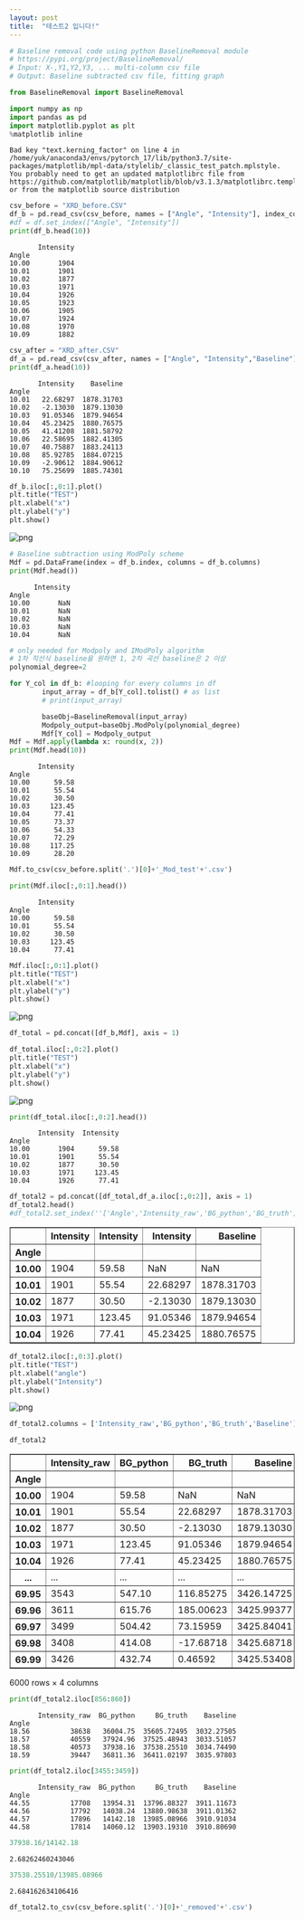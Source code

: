 ```yaml
---
layout: post
title:  "테스트2 입니다!"
---
```




```python
# Baseline removal code using python BaselineRemoval module
# https://pypi.org/project/BaselineRemoval/
# Input: X-,Y1,Y2,Y3, ... multi-column csv file
# Output: Baseline subtracted csv file, fitting graph

from BaselineRemoval import BaselineRemoval

import numpy as np
import pandas as pd
import matplotlib.pyplot as plt
%matplotlib inline
```

    
    Bad key "text.kerning_factor" on line 4 in
    /home/yuk/anaconda3/envs/pytorch_17/lib/python3.7/site-packages/matplotlib/mpl-data/stylelib/_classic_test_patch.mplstyle.
    You probably need to get an updated matplotlibrc file from
    https://github.com/matplotlib/matplotlib/blob/v3.1.3/matplotlibrc.template
    or from the matplotlib source distribution



```python
csv_before = "XRD_before.CSV"
df_b = pd.read_csv(csv_before, names = ["Angle", "Intensity"], index_col = 'Angle')
#df = df.set_index(["Angle", "Intensity"])
print(df_b.head(10))
```

           Intensity
    Angle           
    10.00       1904
    10.01       1901
    10.02       1877
    10.03       1971
    10.04       1926
    10.05       1923
    10.06       1905
    10.07       1924
    10.08       1970
    10.09       1882



```python
csv_after = "XRD_after.CSV"
df_a = pd.read_csv(csv_after, names = ["Angle", "Intensity","Baseline"], index_col = 'Angle')
print(df_a.head(10))
```

           Intensity    Baseline
    Angle                       
    10.01   22.68297  1878.31703
    10.02   -2.13030  1879.13030
    10.03   91.05346  1879.94654
    10.04   45.23425  1880.76575
    10.05   41.41208  1881.58792
    10.06   22.58695  1882.41305
    10.07   40.75887  1883.24113
    10.08   85.92785  1884.07215
    10.09   -2.90612  1884.90612
    10.10   75.25699  1885.74301



```python
df_b.iloc[:,0:1].plot()
plt.title("TEST")
plt.xlabel("x")
plt.ylabel("y")
plt.show()
```


![png](output_3_0.png)



```python
# Baseline subtraction using ModPoly scheme
Mdf = pd.DataFrame(index = df_b.index, columns = df_b.columns)
print(Mdf.head())
```

          Intensity
    Angle          
    10.00       NaN
    10.01       NaN
    10.02       NaN
    10.03       NaN
    10.04       NaN



```python
# only needed for Modpoly and IModPoly algorithm
# 1차 직선식 baseline을 원하면 1, 2차 곡선 baseline은 2 이상
polynomial_degree=2

for Y_col in df_b: #looping for every columns in df
        input_array = df_b[Y_col].tolist() # as list
        # print(input_array)

        baseObj=BaselineRemoval(input_array)
        Modpoly_output=baseObj.ModPoly(polynomial_degree)
        Mdf[Y_col] = Modpoly_output
Mdf = Mdf.apply(lambda x: round(x, 2))
print(Mdf.head(10))
```

           Intensity
    Angle           
    10.00      59.58
    10.01      55.54
    10.02      30.50
    10.03     123.45
    10.04      77.41
    10.05      73.37
    10.06      54.33
    10.07      72.29
    10.08     117.25
    10.09      28.20



```python
Mdf.to_csv(csv_before.split('.')[0]+'_Mod_test'+'.csv')
```


```python
print(Mdf.iloc[:,0:1].head())

```

           Intensity
    Angle           
    10.00      59.58
    10.01      55.54
    10.02      30.50
    10.03     123.45
    10.04      77.41



```python
Mdf.iloc[:,0:1].plot()
plt.title("TEST")
plt.xlabel("x")
plt.ylabel("y")
plt.show()
```


![png](output_8_0.png)



```python
df_total = pd.concat([df_b,Mdf], axis = 1)
```


```python
df_total.iloc[:,0:2].plot()
plt.title("TEST")
plt.xlabel("x")
plt.ylabel("y")
plt.show()
```


![png](output_10_0.png)



```python
print(df_total.iloc[:,0:2].head())
```

           Intensity  Intensity
    Angle                      
    10.00       1904      59.58
    10.01       1901      55.54
    10.02       1877      30.50
    10.03       1971     123.45
    10.04       1926      77.41



```python
df_total2 = pd.concat([df_total,df_a.iloc[:,0:2]], axis = 1)
df_total2.head()
#df_total2.set_index(''['Angle','Intensity_raw','BG_python','BG_truth'])
```




<div>
<style scoped>
    .dataframe tbody tr th:only-of-type {
        vertical-align: middle;
    }

    .dataframe tbody tr th {
        vertical-align: top;
    }

    .dataframe thead th {
        text-align: right;
    }
</style>
<table border="1" class="dataframe">
  <thead>
    <tr style="text-align: right;">
      <th></th>
      <th>Intensity</th>
      <th>Intensity</th>
      <th>Intensity</th>
      <th>Baseline</th>
    </tr>
    <tr>
      <th>Angle</th>
      <th></th>
      <th></th>
      <th></th>
      <th></th>
    </tr>
  </thead>
  <tbody>
    <tr>
      <th>10.00</th>
      <td>1904</td>
      <td>59.58</td>
      <td>NaN</td>
      <td>NaN</td>
    </tr>
    <tr>
      <th>10.01</th>
      <td>1901</td>
      <td>55.54</td>
      <td>22.68297</td>
      <td>1878.31703</td>
    </tr>
    <tr>
      <th>10.02</th>
      <td>1877</td>
      <td>30.50</td>
      <td>-2.13030</td>
      <td>1879.13030</td>
    </tr>
    <tr>
      <th>10.03</th>
      <td>1971</td>
      <td>123.45</td>
      <td>91.05346</td>
      <td>1879.94654</td>
    </tr>
    <tr>
      <th>10.04</th>
      <td>1926</td>
      <td>77.41</td>
      <td>45.23425</td>
      <td>1880.76575</td>
    </tr>
  </tbody>
</table>
</div>




```python
df_total2.iloc[:,0:3].plot()
plt.title("TEST")
plt.xlabel("angle")
plt.ylabel("Intensity")
plt.show()
```


![png](output_13_0.png)



```python
df_total2.columns = ['Intensity_raw','BG_python','BG_truth','Baseline']
```


```python
df_total2
```




<div>
<style scoped>
    .dataframe tbody tr th:only-of-type {
        vertical-align: middle;
    }

    .dataframe tbody tr th {
        vertical-align: top;
    }

    .dataframe thead th {
        text-align: right;
    }
</style>
<table border="1" class="dataframe">
  <thead>
    <tr style="text-align: right;">
      <th></th>
      <th>Intensity_raw</th>
      <th>BG_python</th>
      <th>BG_truth</th>
      <th>Baseline</th>
    </tr>
    <tr>
      <th>Angle</th>
      <th></th>
      <th></th>
      <th></th>
      <th></th>
    </tr>
  </thead>
  <tbody>
    <tr>
      <th>10.00</th>
      <td>1904</td>
      <td>59.58</td>
      <td>NaN</td>
      <td>NaN</td>
    </tr>
    <tr>
      <th>10.01</th>
      <td>1901</td>
      <td>55.54</td>
      <td>22.68297</td>
      <td>1878.31703</td>
    </tr>
    <tr>
      <th>10.02</th>
      <td>1877</td>
      <td>30.50</td>
      <td>-2.13030</td>
      <td>1879.13030</td>
    </tr>
    <tr>
      <th>10.03</th>
      <td>1971</td>
      <td>123.45</td>
      <td>91.05346</td>
      <td>1879.94654</td>
    </tr>
    <tr>
      <th>10.04</th>
      <td>1926</td>
      <td>77.41</td>
      <td>45.23425</td>
      <td>1880.76575</td>
    </tr>
    <tr>
      <th>...</th>
      <td>...</td>
      <td>...</td>
      <td>...</td>
      <td>...</td>
    </tr>
    <tr>
      <th>69.95</th>
      <td>3543</td>
      <td>547.10</td>
      <td>116.85275</td>
      <td>3426.14725</td>
    </tr>
    <tr>
      <th>69.96</th>
      <td>3611</td>
      <td>615.76</td>
      <td>185.00623</td>
      <td>3425.99377</td>
    </tr>
    <tr>
      <th>69.97</th>
      <td>3499</td>
      <td>504.42</td>
      <td>73.15959</td>
      <td>3425.84041</td>
    </tr>
    <tr>
      <th>69.98</th>
      <td>3408</td>
      <td>414.08</td>
      <td>-17.68718</td>
      <td>3425.68718</td>
    </tr>
    <tr>
      <th>69.99</th>
      <td>3426</td>
      <td>432.74</td>
      <td>0.46592</td>
      <td>3425.53408</td>
    </tr>
  </tbody>
</table>
<p>6000 rows × 4 columns</p>
</div>




```python
print(df_total2.iloc[856:860])
```

           Intensity_raw  BG_python     BG_truth    Baseline
    Angle                                                   
    18.56          38638   36004.75  35605.72495  3032.27505
    18.57          40559   37924.96  37525.48943  3033.51057
    18.58          40573   37938.16  37538.25510  3034.74490
    18.59          39447   36811.36  36411.02197  3035.97803



```python
print(df_total2.iloc[3455:3459])
```

           Intensity_raw  BG_python     BG_truth    Baseline
    Angle                                                   
    44.55          17708   13954.31  13796.88327  3911.11673
    44.56          17792   14038.24  13880.98638  3911.01362
    44.57          17896   14142.18  13985.08966  3910.91034
    44.58          17814   14060.12  13903.19310  3910.80690



```python
37938.16/14142.18
```




    2.68262460243046




```python
37538.25510/13985.08966
```




    2.684162634106416




```python
df_total2.to_csv(csv_before.split('.')[0]+'_removed'+'.csv')
```


```python

```

